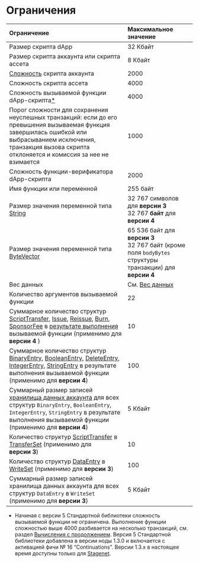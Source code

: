# Ограничения

| Ограничение | Максимальное значение |
| :--- | :--- |
| Размер скрипта dApp | 32 Кбайт |
| Размер скрипта аккаунта или скрипта ассета | 8 Кбайт |
| [Сложность](/ru/ride/base-concepts/complexity) скрипта аккаунта | 2000 |
| Сложность скрипта ассета | 4000 |
| Сложность вызываемой функции dApp-скрипта[*](#continuation) | 4000 |
| Порог сложности для сохранения неуспешных транзакций: если до его превышения вызываемая функция завершилась ошибкой или выбрасыванием исключения, транзакция вызова скрипта отклоняется и комиссия за нее не взимается | 1000 |
| Сложность функции-верификатора dApp-скрипта | 2000 |
| Имя функции или переменной | 255 байт |
| Размер значения переменной типа [String](/ru/ride/data-types/string) | 32&nbsp;767 символов для **версии&nbsp;3**<br>32&nbsp;767 **байт** для **версии 4** |
| Размер значения переменной типа [ByteVector](/ru/ride/data-types/byte-vector) | 65&nbsp;536 байт для **версии&nbsp;3**<br>32&nbsp;767 байт (кроме поля `bodyBytes` структуры транзакции) для **версии&nbsp;4** |
| Вес данных | См. [Вес данных](/ru/ride/limits/weight) |
| Количество аргументов вызываемой функции | 22 |
| Суммарное количество структур [ScriptTransfer](/ru/ride/structures/script-actions/script-transfer), [Issue](/ru/ride/structures/script-actions/issue), [Reissue](/ru/ride/structures/script-actions/reissue), [Burn](/ru/ride/structures/script-actions/burn), [SponsorFee](/ru/ride/structures/script-actions/sponsor-fee) в [результате выполнения](/ru/ride/functions/callable-function#резуnьтат-выпоnнения-2) вызываемой функции (применимо для **версии&nbsp;4** ) | 10 |
| Суммарное количество структур [BinaryEntry](/ru/ride/structures/script-actions/binary-entry), [BooleanEntry](/ru/ride/structures/script-actions/boolean-entry), [DeleteEntry](/ru/ride/structures/script-actions/delete-entry), [IntegerEntry](/ru/ride/structures/script-actions/int-entry), [StringEntry](/ru/ride/structures/script-actions/string-entry) в результате выполнения вызываемой функции (применимо для  **версии 4**) | 100 |
| Суммарный размер записей [хранилища данных аккаунта](/ru/blockchain/account/account-data-storage) для всех структур `BinaryEntry`, `BooleanEntry`, `IntegerEntry`, `StringEntry` в результате выполнения вызываемой функции (применимо для **версии 4**) | 5 Кбайт |
| Количество структур [ScriptTransfer](/ru/ride/structures/script-actions/script-transfer) в [TransferSet](/ru/ride/structures/script-results/transfer-set) (применимо для  **версии&nbsp;3**) | 10 |
| Количество структур [DataEntry](/ru/ride/structures/script-actions/data-entry) в [WriteSet](/ru/ride/structures/script-results/write-set) (применимо для **версии 3**) | 100 |
| Суммарный размер записей хранилища данных аккаунта для всех структур `DataEntry` в `WriteSet` (применимо для **версии 3**) | 5 Кбайт |

* <a id="#continuation"/>Начиная с версии 5 Стандартной библиотеки сложность вызываемой функции не ограничена. Выполнение функции сложностью выше 4000 разбивается на несколько транзакций, см. раздел [Вычисления с продолжением](/ru/ride/advanced/continuation). Версия 5 Стандартной библиотеки добавлена в версии ноды 1.3.0 и включается с активацией фичи №&nbsp;16 “Continuations”. Версии 1.3.x в настоящее время доступны только для [Stagenet](/ru/blockchain/blockchain-network/).
